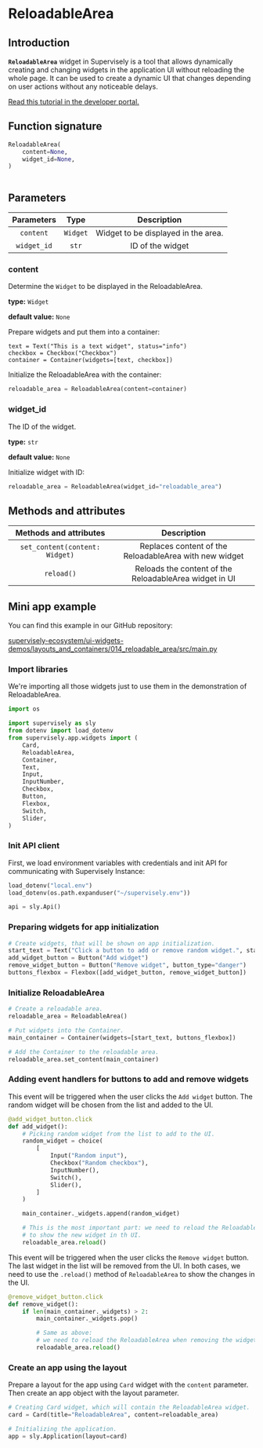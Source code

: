 # ReloadableArea

## Introduction

**`ReloadableArea`** widget in Supervisely is a tool that allows dynamically creating and changing widgets in the application UI without reloading the whole page. It can be used to create a dynamic UI that changes depending on user actions without any noticeable delays.

[Read this tutorial in the developer portal.](https://developer.supervise.ly/app-development/widgets/selection/reloadablearea)

## Function signature

```python
ReloadableArea(
    content=None,
    widget_id=None,
)
```

<figure><img src="https://camo.githubusercontent.com/abf9f7ceacdfc6c0cc3976c4ef9e5512c60b7c786e3bce4ca7f388b964cf44f5/68747470733a2f2f6769746875622d70726f64756374696f6e2d757365722d61737365742d3632313064662e73332e616d617a6f6e6177732e636f6d2f3131383532313835312f3235303235373932382d38643762633865612d333230632d346238332d616436652d6237373662383665613134622e676966" alt=""><figcaption></figcaption></figure>

## Parameters

|  Parameters |   Type   |             Description             |
| :---------: | :------: | :---------------------------------: |
|  `content`  | `Widget` | Widget to be displayed in the area. |
| `widget_id` |   `str`  |           ID of the widget          |

### content

Determine the `Widget` to be displayed in the ReloadableArea.

**type:** `Widget`

**default value:** `None`

Prepare widgets and put them into a container:

```
text = Text("This is a text widget", status="info")
checkbox = Checkbox("Checkbox")
container = Container(widgets=[text, checkbox])
```

Initialize the ReloadableArea with the container:

```python
reloadable_area = ReloadableArea(content=container)
```

### widget\_id

The ID of the widget.

**type:** `str`

**default value:** `None`

Initialize widget with ID:

```python
reloadable_area = ReloadableArea(widget_id="reloadable_area")
```

## Methods and attributes

|     Methods and attributes     |                       Description                      |
| :----------------------------: | :----------------------------------------------------: |
| `set_content(content: Widget)` | Replaces content of the ReloadableArea with new widget |
|           `reload()`           | Reloads the content of the ReloadableArea widget in UI |

## Mini app example

You can find this example in our GitHub repository:

[supervisely-ecosystem/ui-widgets-demos/layouts\_and\_containers/014\_reloadable\_area/src/main.py](https://github.com/supervisely-ecosystem/ui-widgets-demos/tree/master/layouts%20and%20containers/014\_reloadable\_area/src/main.py)

### Import libraries

We're importing all those widgets just to use them in the demonstration of ReloadableArea.

```python
import os

import supervisely as sly
from dotenv import load_dotenv
from supervisely.app.widgets import (
    Card,
    ReloadableArea,
    Container,
    Text,
    Input,
    InputNumber,
    Checkbox,
    Button,
    Flexbox,
    Switch,
    Slider,
)
```

### Init API client

First, we load environment variables with credentials and init API for communicating with Supervisely Instance:

```python
load_dotenv("local.env")
load_dotenv(os.path.expanduser("~/supervisely.env"))

api = sly.Api()
```

### Preparing widgets for app initialization

```python
# Create widgets, that will be shown on app initialization.
start_text = Text("Click a button to add or remove random widget.", status="info")
add_widget_button = Button("Add widget")
remove_widget_button = Button("Remove widget", button_type="danger")
buttons_flexbox = Flexbox([add_widget_button, remove_widget_button])
```

### Initialize ReloadableArea

```python
# Create a reloadable area.
reloadable_area = ReloadableArea()

# Put widgets into the Container.
main_container = Container(widgets=[start_text, buttons_flexbox])

# Add the Container to the reloadable area.
reloadable_area.set_content(main_container)
```

### Adding event handlers for buttons to add and remove widgets

This event will be triggered when the user clicks the `Add widget` button. The random widget will be chosen from the list and added to the UI.

```python
@add_widget_button.click
def add_widget():
    # Picking random widget from the list to add to the UI.
    random_widget = choice(
        [
            Input("Random input"),
            Checkbox("Random checkbox"),
            InputNumber(),
            Switch(),
            Slider(),
        ]
    )

    main_container._widgets.append(random_widget)

    # This is the most important part: we need to reload the ReloadableArea
    # to show the new widget in th UI.
    reloadable_area.reload()
```

This event will be triggered when the user clicks the `Remove widget` button. The last widget in the list will be removed from the UI. In both cases, we need to use the `.reload()` method of `ReloadableArea` to show the changes in the UI.

```python
@remove_widget_button.click
def remove_widget():
    if len(main_container._widgets) > 2:
        main_container._widgets.pop()

        # Same as above: 
        # we need to reload the ReloadableArea when removing the widget.
        reloadable_area.reload()
```

### Create an app using the layout

Prepare a layout for the app using `Card` widget with the `content` parameter. Then create an app object with the layout parameter.

```python
# Creating Card widget, which will contain the ReloadableArea widget.
card = Card(title="ReloadableArea", content=reloadable_area)

# Initializing the application.
app = sly.Application(layout=card)
```
